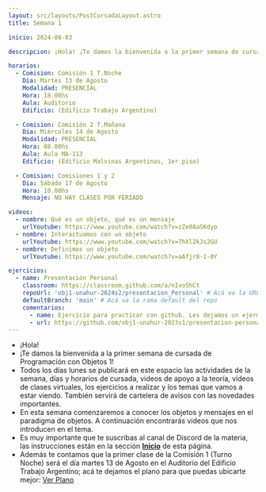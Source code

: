 ```yaml
---
layout: src/layouts/PostCursadaLayout.astro
title: Semana 1

inicio: 2024-08-03

descripcion: ¡Hola! ¡Te damos la bienvenida a la primer semana de cursada de Programación con Objetos 1!

horarios:
  - Comision: Comisión 1 T.Noche
    Dia: Martes 13 de Agosto
    Modalidad: PRESENCIAL
    Hora: 18.00hs
    Aula: Auditorio
    Edificio: (Edificio Trabajo Argentino)

  - Comision: Comisión 2 T.Mañana
    Dia: Miércoles 14 de Agosto
    Modalidad: PRESENCIAL
    Hora: 08.00hs
    Aula: Aula MA-113
    Edificio: (Edificio Malvinas Argentinas, 1er piso)

  - Comision: Comisiones 1 y 2
    Dia: Sábado 17 de Agosto
    Hora: 10.00hs
    Mensaje: NO HAY CLASES POR FERIADO

videos:
  - nombre: Qué es un objeto, qué es un mensaje
    urlYoutube: https://www.youtube.com/watch?v=zZe0AaSKdyo
  - nombre: Interactuamos con un objeto
    urlYoutube: https://www.youtube.com/watch?v=7hXl2kJs2GU
  - nombre: Definimos un objeto
    urlYoutube: https://www.youtube.com/watch?v=aAfjr8-1-0Y

ejercicios:
  - name: Presentación Personal
    classroom: https://classroom.github.com/a/nIxo5hCt
    repoUrl: 'obj1-unahur-2024s2/presentacion_Personal' # Acá va la URL del repo sin el "https://github.com/"
    defaultBranch: 'main' # Acá va la rama default del repo
    comentarios:
      - name: Ejercicio para practicar con github. Les dejamos un ejermplo, aunque esperamos que nos sorprendan con algo bien personal y creativo!
      - url: https://github.com/obj1-unahur-2023s1/presentacion-personal-BrankoMuruaga.git
---
```


- ¡Hola!
- ¡Te damos la bienvenida a la primer semana de cursada de Programación con Objetos 1!
- Todos los días lunes se publicará en este espacio las actividades de la semana, días y horarios de cursada, videos de apoyo a la teoría, videos de clases virtuales, los ejercicios a realizar y los temas que vamos a estar viendo. También servirá de cartelera de avisos con las novedades importantes.
- En esta semana comenzaremos a conocer los objetos y mensajes en el paradigma de objetos. A continuación encontrarás videos que nos introducen en el tema.
- Es muy importante que te suscribas al canal de Discord de la materia, las instrucciones están en la sección **[Inicio](/)** de esta página.
- Además te contamos que la primer clase de la Comisión 1 (Turno Noche) será el día martes 13 de Agosto en el Auditorio del Edificio Trabajo Argentino; acá te dejamos el plano para que puedas ubicarte mejor: <a href="https://unahur.edu.ar/wp-content/uploads/2024/01/PLANO-2024-1.pdf" target="_blank">Ver Plano</a>
